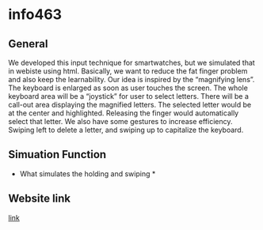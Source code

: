 # info463

## General ##
We developed this input technique for smartwatches, but we simulated that in webiste using html. Basically, we want to reduce the fat finger problem and also keep the learnability. Our idea is inspired by the “magnifying lens”. The keyboard is enlarged as soon as user touches the screen. The whole keyboard area will be a “joystick” for user to select letters. There will be a call-out area displaying the magnified letters. The selected letter would be at the center and highlighted. Releasing the finger would automatically select that letter. We also have some gestures to increase efficiency. Swiping left to delete a letter, and swiping up to capitalize the keyboard. 

## Simuation Function ##
 * What simulates the holding and swiping *
 
## Website link ##
[link](https://yuliyakrav.github.io/keyboard/)
